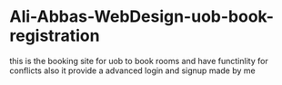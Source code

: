 # Ali-Abbas-WebDesign-uob-book-registration
this is the booking site for uob to book rooms and have functinlity for conflicts also it provide a advanced login and signup made by me 
